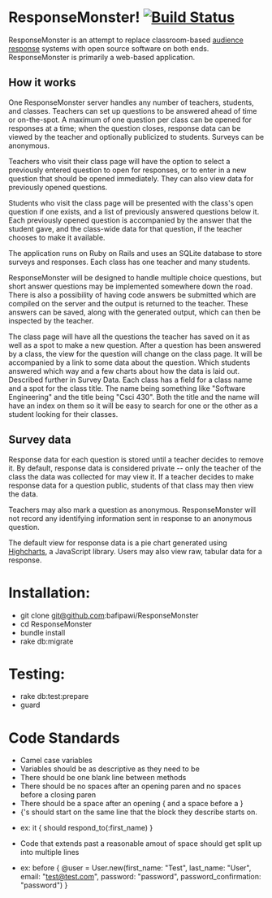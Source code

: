 ResponseMonster! [![Build Status](https://secure.travis-ci.org/bafipawi/ResponseMonster.png?branch=master)](http://travis-ci.org/bafipawi/ResponseMonster)
================

ResponseMonster is an attempt to replace classroom-based [audience response][1]
systems with open source software on both ends. ResponseMonster is primarily a
web-based application.

How it works
------------
One ResponseMonster server handles any number of teachers, students, and
classes. Teachers can set up questions to be answered ahead of time or
on-the-spot. A maximum of one question per class can be opened for responses at
a time; when the question closes, response data can be viewed by the teacher and
optionally publicized to students. Surveys can be anonymous.

Teachers who visit their class page will have the option to select a previously
entered question to open for responses, or to enter in a new question that
should be opened immediately. They can also view data for previously opened
questions.

Students who visit the class page will be presented with the class's open
question if one exists, and a list of previously answered questions below it.
Each previously opened question is accompanied by the answer that the student gave, 
and the class-wide data for that question, if the teacher chooses to make it 
available.

The application runs on Ruby on Rails and uses an SQLite database to store
surveys and responses. Each class has one teacher and many students.

ResponseMonster will be designed to handle multiple choice questions, but short
answer questions may be implemented somewhere down the road. There is also a 
possibility of having code answers be submitted which are compiled on the server
and the output is returned to the teacher. These answers can be saved, along with
the generated output, which can then be inspected by the teacher.

The class page will have all the questions the teacher has saved on it as well
as a spot to make a new question.  After a question has been answered by a
class, the view for the question will change on the class page.  It will be
accompanied by a link to some data about the question.  Which students answered
which way and a few charts about how the data is laid out.  Described further 
in Survey Data.  Each class has a field for a class name and a spot for the 
class title.  The name being something like "Software Engineering" and the 
title being "Csci 430".  Both the title and the name will have an index on 
them so it will be easy to search for one or the other as a student looking 
for their classes.

[1]: http://en.wikipedia.org/wiki/Audience_response

Survey data
-----------
Response data for each question is stored until a teacher decides to remove it.
By default, response data is considered private -- only the teacher of the class
the data was collected for may view it. If a teacher decides to make response
data for a question public, students of that class may then view the data.

Teachers may also mark a question as anonymous. ResponseMonster will not record
any identifying information sent in response to an anonymous question.

The default view for response data is a pie chart generated using
[Highcharts][2], a JavaScript library. Users may also view raw, tabular data
for a response.

[2]: http://www.highcharts.com/

Installation:
=============

- git clone git@github.com:bafipawi/ResponseMonster
- cd ResponseMonster
- bundle install
- rake db:migrate

Testing:
========

- rake db:test:prepare
- guard

Code Standards
==============

- Camel case variables
- Variables should be as descriptive as they need to be
- There should be one blank line between methods
- There should be no spaces after an opening paren and no spaces before a closing paren
- There should be a space after an opening { and a space before a }
- {'s should start on the same line that the block they describe starts on.
* ex: 
    it { should respond_to(:first_name) }
- Code that extends past a reasonable amout of space should get split up into multiple lines
* ex: 
    before { @user = User.new(first_name: "Test",
							  last_name: "User",
							  email: "test@test.com",
							  password: "password",
							  password_confirmation: "password")  }
